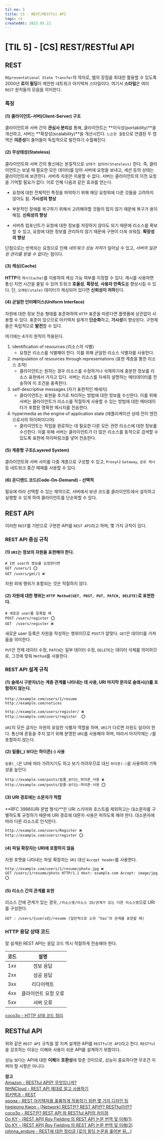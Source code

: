 ```yaml
---
til-no: 5
title: CS - REST/RESTful API
tags: cs
createdAt: 2023.05.22
---
```


# [TIL 5] - [CS] REST/RESTful API

## REST

`REpresentational State Transfer`의 약자로, 웹의 장점을 최대한 활용할 수 있도록 2000년 **로이 필딩**이 제안한 네트워크 아키텍쳐 스타일이다. 여기서 **스타일**은 여러 `REST` 원칙들의 모음을 의미한다.

### 특징

#### (1) 클라이언트-서버(Client-Server) 구조

클라이언트와 서버 간의 **관심사 분리**를 통해, 클라이언트는 **이식성(portability)**을 개선하고, 서버는 **확장성(scalability)**을 개선시킨다. `느슨한 결합`으로 연결된 두 영역은 **의존성**이 줄어들어 독립적으로 발전하기 수월해진다.

#### (2) 무상태성(Stateless)

클라이언트와 서버 간의 통신에는 본질적으로 `상태가 없어야(Stateless)` 한다. 즉, 클라이언트는 보낼 때 필요한 모든 데이터를 담아 서버에 요청을 보내고, 세션 등의 상태는 클라이언트에 보관한다. 서버측 자원은 이용할 수 없다. 서버는 클라이언트의 이전 요청을 기억할 필요가 없다. 이로 인해 다음과 같은 효과를 얻는다.

- 요청에 대한 전체적인 특징을 파악하기 위해 해당 요청외에 다른 것들을 고려하지 않아도 됨. **가시성의 향상**

- 부분적인 장애를 복구하기 위해서 고려해야할 것들이 많지 않기 때문에 복구가 용이해짐. **신뢰성의 향상**

- 서버측 컴포넌트가 요청에 대한 정보를 저장하지 않아도 되기 때문에 리소스를 확보할 수 있고, 요청에 대한 정보를 관리하지 않기 때문에 구현이 더욱 쉬워짐. **확장성의 향상**

단점으로는 반복되는 요청으로 인해 *네트워크 성능 저하*가 일어날 수 있고, *서버의 일관된 관리를 받을 수 없다*는 점이다.

#### (3) 캐싱(Cache)

**HTTP**의 `캐시(Cache)`를 이용하여 캐싱 가능 여부를 지정할 수 있다. 캐시를 사용하면 통신 지연 시간을 줄일 수 있어 트워크 **효율성**, **확장성**, **사용자 만족도**를 향상시킬 수 있다. 단, `오래된(stale)` 데이터가 캐싱되어 있다면 **신뢰성이 저하**된다.

#### (4) 균일한 인터페이스(Uniform Interface)

자원에 대한 정보 전송 형태를 표준화하여 `HTTP` 표준을 따른다면 플랫폼에 상관없이 사용할 수 있다. 표준이 있으므로 아키텍처 설계가 **단순화**하고, **가시성**이 향상된다. 구현체들은 독립적으로 **발전**할 수 있다.

여기에는 4가지 원칙이 적용된다.

1. identification of resources (리소스의 식별)
   - 요청은 리소스를 식별해야 한다. 이를 위해 균일한 리소스 식별자를 사용한다.
2. manipulation of resources through representations (표현 계층을 통한 리소스 조작)
   - 클라이언트는 원하는 경우 리소스를 수정하거나 삭제하기에 충분한 정보를 리소스 표현에서 가지고 있다. 서버는 리소스를 자세히 설명하는 메타데이터를 전송하여 이 조건을 충족한다.
3. self-descriptive messages (자기 표현적인 메세지)
   - 클라이언트는 표현을 추가로 처리하는 방법에 대한 정보를 수신한다. 이를 위해 서버는 클라이언트가 리소스를 적절하게 사용할 수 있는 방법에 대한 메타데이터가 포함된 명확한 메시지를 전송한다.
4. hypermedia as the engine of application state (애플리케이션 상태 전이 엔진으로서의 하이퍼미디어)
   - 클라이언트는 작업을 완료하는 데 필요한 다른 모든 관련 리소스에 대한 정보를 수신한다. 이를 위해 서버는 클라이언트가 더 많은 리소스를 동적으로 검색할 수 있도록 표현에 하이퍼링크를 넣어 전송한다.

#### (5) 계층형 구조(Layered System)

클라이언트와 서버 사이를 다중 계층으로 구성할 수 있고, `Proxy`나 `Gateway`, `공유 캐시` 등 네트워크 중간 매체를 사용할 수 있다.

#### (6) 온디맨드 코드(Code-On-Demand) - 선택적

필요에 따라 선택할 수 있는 제약으로, 서버에서 보낸 코드를 클라이언트에서 설치하고 실행할 수 있게 하여 클라이언트를 단순화할 수 있다.

## REST API

이러한 `REST`를 기반으로 구현한 API를 `REST API`라고 하며, 몇 가지 규칙이 있다.

### REST API 중심 규칙

#### (1) `URI`는 **정보의 자원**을 표현해야 한다.

```shell
# 1번 user의 정보를 요청한다면
GET /users/1 ⭕
GET /users/get/1 ❌
```

자원 외에 행위가 포함되는 것은 적절하지 않다.

#### (2) **자원에 대한 행위**는 `HTTP Method(GET, POST, PUT, PATCH, DELETE)`로 표현한다.

```shell
# 새로운 user를 등록할 때
POST /users/register ⭕
GET  /users/register ❌
```

새로운 user 등록은 자원을 작성하는 행위이므로 `POST`가 알맞다. `GET`은 데이터를 가져옮을 의미한다.

`PUT`은 전체 데이터 수정, `PATCH`는 일부 데이터 수정, `DELETE`는 데이터 삭제를 의미하므로, 그것에 맞춰 `Method`를 사용한다.

### REST API 설계 규칙

#### (1) 슬래시 구분자(/)는 계층 관계를 나타내는 데 사용, URI 마지막 문자로 슬래시(/)를 포함하지 않는다.

```shell
http://example.com/users/1/resume
http://example.com/notices

http://example.com/users/register/ ❌
http://example.com/users/register  ⭕
```

`URI`의 모든 글자는 자원의 유일한 식별자 역할을 하며, `URI`가 다르면 자원도 달라야 한다. 통신에 혼동을 주지 않기 위해 분명한 `URI`를 사용해야 하며, 따라서 마지막에는 `/`를 포함하지 않는다.

#### (2) 밑줄(\_) 보다는 하이픈(-) 사용

`밑줄(_)`은 UI에 따라 가려지기도 하고 보기 어려우므로 대신 `하이픈(-)`을 사용하여 가독성을 높인다.

```shell
http://example.com/posts/밑줄_보다는_하이픈_사용 ❌
http://example.com/posts/밑줄-보다는-하이픈-사용 ⭕
```

#### (3) URI 경로에는 소문자가 적합

**RFC 3986(URI 문법 형식)**은 URI 스키마와 호스트를 제외하고는 대소문자를 구별하도록 규정하기 때문에 URI 경로에 대문자 사용은 피하도록 해야 한다. 대소문자에 따라 다른 리소스로 인식한다.

```shell
http://example.com/users/Register ❌
http://example.com/users/register ⭕
```

#### (4) 파일 확장자는 URI에 포함하지 않음

자원 포맷을 나타내는 파일 확장자는 `URI` 대신 `Accept header`를 사용한다.

```shell
http://example.com/users/1/resume/photo.jpg ❌
GET /users/1/resume/photo HTTP/1.1 Host: example.com Accept: image/jpg ⭕
```

#### (5) 리소스 간의 관계를 표현

리소스 간에 관계가 있는 경우, `/리소스명/리소스 ID/관계가 있는 다른 리소스명`으로 URI를 구성한다.

```shell
GET : /users/{userid}/resume (일반적으로 소유 ‘has’의 관계를 표현할 때)
```

### HTTP 응답 상태 코드

잘 설계된 REST API는 응답 코드 역시 적절하게 전송해야 한다.

| 코드 |         설명         |
| :--: | :------------------: |
| 1xx  |      정보 응답       |
| 2xx  |      성공 응답       |
| 3xx  |      리다이렉트      |
| 4xx  | 클라이언트 요청 오류 |
| 5xx  |      서버 오류       |

[coco3o - HTTP 상태 코드 정리](https://dev-coco.tistory.com/98)

## RESTful API

위와 같은 `REST API` 규칙을 잘 지켜 설계한 API를 `RESTful한 API`라고 한다. `RESTful`을 강조하는 이유는 이해와 사용이 쉬운 API를 설계하기 위함이다.

성능 보다는 API에 대한 **이해**와 **호환성**에 맞춘 것이므로, 성능이 중요하다면 무조건 지켜야 할 사항은 아니다.

**참고**\
[Amazon - RESTful API란 무엇입니까?](https://aws.amazon.com/ko/what-is/restful-api/)\
[NHNCloud - REST API 제대로 알고 사용하기](https://meetup.nhncloud.com/posts/92)\
[위키백과 - REST](https://ko.wikipedia.org/wiki/REST)\
[spoqa - REST 아키텍처를 훌륭하게 적용하기 위한 몇 가지 디자인 팁](https://spoqa.github.io/2012/02/27/rest-introduction.html)\
[heejeong Kwon - [Network] REST란? REST API란? RESTful이란?](https://gmlwjd9405.github.io/2018/09/21/rest-and-restful.html)\
[coco3o - REST란? REST API 와 RESTful API의 차이점](https://dev-coco.tistory.com/97)\
[Do KY - [REST API] Roy Fielding 의 REST API 논문 번역 및 이해(1)](https://m.blog.naver.com/aservmz/222234406469)\
[Do KY - [REST API] Roy Fielding 의 REST API 논문 번역 및 이해(2)](https://m.blog.naver.com/aservmz/222235368718)\
[johnna_endure - REST에 대한 정리글 [로이 필딩 논문을 훑어본 뒤...]](https://javachoi.tistory.com/431)
